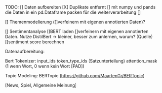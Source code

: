 TODO:
[] Daten aufbereiten
    [X] Duplikate entfernt
    [] mit numpy und pands die Daten in ein pd.Dataframe packen für die weiterverarbeitung
    [] 

[] Themenmodelierung
    ([]verfeinern mit eigenen annotierten Daten)?

[] Sentimentanalyse
    []BERT laden
    []verfeinern mit eigenen annotierten Daten. Nutze DistilBert -> kleiner, besser zum anlernen, warum? (Quelle)
    []sentiment score berechnen



Datenaufbereitung:

Bert Tokenizer:
    input_ids
    token_type_ids (Satzunterteilung)
    attention_mask (1 wenn Wort, 0 wenn kein Wort [PAD])



Topic Modeling:
    BERTopic (https://github.com/MaartenGr/BERTopic)

[News, Spiel, Allgemeine Meinung]

